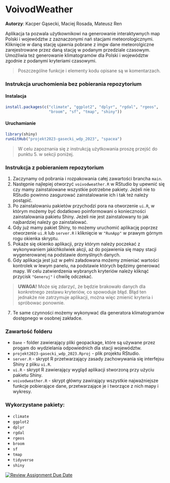 # VoivodWeather

  **Autorzy**: Kacper Gąsecki, Maciej Rosada, Mateusz Ren

Aplikacja ta pozwala użytkownikowi na generowanie interaktywnych map Polski i województw z zaznaczonymi nań stacjami meteorologicznymi. Kliknięcie w daną stację ujawnia pobrane z imgw dane meteorolgiczne zarejestrowane przez daną stację w podanym przedziale czasowym. Umożliwia też generowanie klimatogramów dla Polski i województw zgodnie z podanymi kryteriami czasowymi.

 > Poszczególne funkcje i elementy kodu opisane są w komentarzach.

### Instrukcja uruchomienia bez pobierania repozytorium

#### Instalacja

```r
install.packages(c("climate", "ggplot2", "dplyr", "rgdal", "rgeos", 
                   "broom", "sf", "tmap", "shiny"))
```

#### Uruchamianie

```r
library(shiny)
runGitHub("projekt2023-gasecki_wdp_2023", "spacea")
```
 > W celu zapoznania się z instrukcją użytkowania proszę przejść do punktu 5. w sekcji poniżej.

### Instrukcja z pobieraniem repozytorium
  1. Zaczynamy od pobrania i rozpakowania całej zawartości brancha `main`.
  2. Następnie najlepiej otworzyć `voivodweather.R` w RStudio by upewnić się czy mamy zainstalowane wszystkie potrzebne pakiety. Jeżeli nie to RStudio powinno zasgurować      zainstalowanie ich i tak też należy postąpić. 
  3. Po zainstalowaniu pakietów przychodzi pora na otworzenie `ui.R`, w którym możemy być dodatkowo poinformowani o konieczności zainstalowania pakietu Shiny. Jeżeli nie      jest zainstalowany to jak najbardziej należy go zainstalować.
  4. Gdy już mamy pakiet Shiny, to możemy uruchomić aplikację poprzez otworzenie `ui.R` lub `server.R` i kliknięcie w `"RunApp"` w prawym górnym rogu okienka skryptu.
  5. Pokaże się okienko aplikacji, przy którym należy poczekać z wykonywaniem jakichkolwiek akcji, aż do pojawienia się mapy stacji wygenerowanej na 
     podstawie domyślnych danych.
  6. Gdy aplikacja jest już w pełni załadowana możemy zmieniać wartości kontrolek w lewym panelu, na podstawie których będzimy generować mapy. W celu 
     zatwierdzenia wybranych kryteriów należy kliknąć przycisk `"Generuj"` i chwilę odczekać. 
  
   > **UWAGA!** Może się zdarzyć, że będzie brakowało danych dla konkretnego zestawu kryteriów, co spowoduje błąd. Błąd ten jednakże nie zatrzymuje aplikacji, można więc zmienić kryteria i spróbowac ponownie.
 
  7. Te same czynności możemy wykonywać dla generatora klimatogramów dostępnego w osobnej zakładce.
  
### Zawartość folderu <br>
  * `Dane` - folder zawierający pliki geopackage, które są używane przez progam do wydzielania odpowiednich dla stacji województw. <br>
  * `projekt2023-gasecki_wdp_2023.Rproj` - plik projektu RStudio. <br>
  * `server.R` - skrypt R przetwarzający zasady zachowywania się interfejsu Shiny z pliku `ui.R`. <br>
  * `ui.R` - skrypt R zawierający wygląd aplikacji stworzoną przy użyciu pakietu Shiny. <br>
  * `voivodweather.R` - skrypt główny zawirający wszystkie najważniejsze funkcje pobierające dane, przetwarzające je i tworzące z nich mapy i wykresy. 
  
### Wykorzystane pakiety:
  * `climate`
  * `ggplot2`
  * `dplyr`
  * `rgdal`
  * `rgeos`
  * `broom`
  * `sf`
  * `tmap`
  * `tidyverse`
  * `shiny`
  
[![Review Assignment Due Date](https://classroom.github.com/assets/deadline-readme-button-8d59dc4de5201274e310e4c54b9627a8934c3b88527886e3b421487c677d23eb.svg)](https://classroom.github.com/a/tauthlex)

